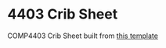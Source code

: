 # 4403 Crib Sheet

COMP4403 Crib Sheet built from [this template](https://wch.github.io/latexsheet/)
